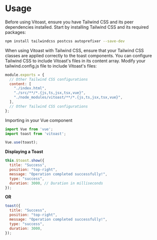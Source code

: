 # Usage



Before using Vitoast, ensure you have Tailwind CSS and its peer dependencies installed. Start by installing Tailwind CSS and its required packages:

```sh
npm install tailwindcss postcss autoprefixer --save-dev
```

When using Vitoast with Tailwind CSS, ensure that your Tailwind CSS classes are applied correctly to the toast components. You can configure Tailwind CSS to include Vitoast's files in its content array. Modify your tailwind.config.js file to include Vitoast's files:

```js
module.exports = {
  // Other Tailwind CSS configurations
  content: [
    "./index.html",
    "./src/**/*.{js,ts,jsx,tsx,vue}",
    "./node_modules/vitoast/**/*.{js,ts,jsx,tsx,vue}",
  ],
  // Other Tailwind CSS configurations
};
```

Importing in your Vue component

```js
import Vue from 'vue';
import toast from 'vitoast';

Vue.use(toast);
```

**Displaying a Toast**

```js
this.$toast.show({
  title: "Success",
  position: "top-right",
  message: "Operation completed successfully!",
  type: "success",
  duration: 3000, // Duration in milliseconds
});
```

**OR**

```js
toast({
  title: "Success",
  position: "top-right",
  message: "Operation completed successfully!",
  type: "success",
  duration: 3000,
});
```

